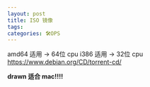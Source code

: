 ```yaml
---
layout: post
title: ISO 镜像
tags: 
categories: 🛠OPS
---
```

 amd64 适用 → 64位 cpu 
 i386  适用 →  32位 cpu
 https://www.debian.org/CD/torrent-cd/  


**drawn  适合 mac!!!!**